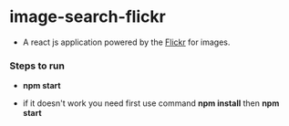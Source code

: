 # image-search-flickr

* A react js application powered by the [Flickr](https://flickr.com) for images. 


### Steps to run

* **npm start**

* if it doesn't work you need first use command
**npm install** then **npm start**


